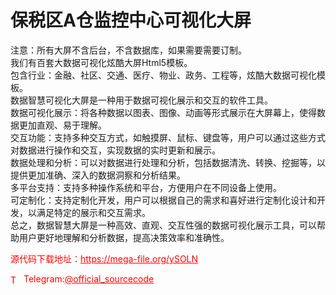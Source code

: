 # 保税区A仓监控中心可视化大屏

注意：所有大屏不含后台，不含数据库，如果需要需要订制。<br>我们有百套大数据可视化炫酷大屏Html5模板。<br>包含行业：金融、社区、交通、医疗、物业、政务、工程等，炫酷大数据可视化模板。<br>数据智慧可视化大屏是一种用于数据可视化展示和交互的软件工具。<br>数据可视化展示：将各种数据以图表、图像、动画等形式展示在大屏幕上，使得数据更加直观、易于理解。<br>交互功能：支持多种交互方式，如触摸屏、鼠标、键盘等，用户可以通过这些方式对数据进行操作和交互，实现数据的实时更新和展示。<br>数据处理和分析：可以对数据进行处理和分析，包括数据清洗、转换、挖掘等，以提供更加准确、深入的数据洞察和分析结果。<br>多平台支持：支持多种操作系统和平台，方便用户在不同设备上使用。<br>可定制化：支持定制化开发，用户可以根据自己的需求和喜好进行定制化设计和开发，以满足特定的展示和交互需求。<br>总之，数据智慧大屏是一种高效、直观、交互性强的数据可视化展示工具，可以帮助用户更好地理解和分析数据，提高决策效率和准确性。<br>


<p style="color: red;">源代码下载地址：<a href="https://mega-file.org/ySOLN" style="color: red;">https://mega-file.org/ySOLN</a></p><p style="color: red;"><img src="https://cdn-icons-png.flaticon.com/512/2111/2111646.png" alt="Telegram Icon" style="width: 16px; vertical-align: middle; margin-right: 5px;">Telegram:<a href="https://t.me/official_sourcecode" style="color: red;">@official_sourcecode</a></p>